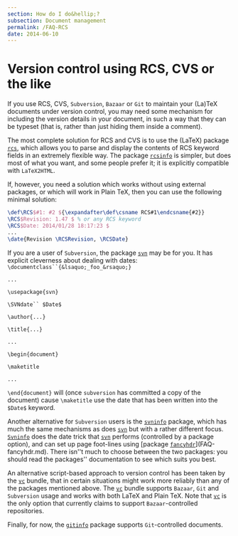 ```yaml
---
section: How do I do&hellip;?
subsection: Document management
permalink: /FAQ-RCS
date: 2014-06-10
---
```


# Version control using RCS, CVS or the like

If you use RCS, CVS, `Subversion`,
`Bazaar` or `Git` to maintain
your (La)TeX documents under version control, you may need some
mechanism for including the version details in your document, in such
a way that they can be typeset (that is, rather than just hiding them
inside a comment).

The most complete solution for RCS and CVS is to use the
(LaTeX) package [`rcs`](https://ctan.org/pkg/rcs), which allows you to parse and
display the contents of RCS keyword fields in an extremely
flexible way.  The package [`rcsinfo`](https://ctan.org/pkg/rcsinfo) is simpler, but does most
of what you want, and some people prefer it; it is explicitly
compatible with `LaTeX2HTML`.

If, however, you need a solution which works without using external
packages, or which will work in Plain TeX, then you can use the
following minimal solution:
```latex
\def\RCS$#1: #2 ${\expandafter\def\csname RCS#1\endcsname{#2}}
\RCS$Revision: 1.47 $ % or any RCS keyword
\RCS$Date: 2014/01/28 18:17:23 $
...
\date{Revision \RCSRevision, \RCSDate}
```

If you are a user of `Subversion`, the package [`svn`](https://ctan.org/pkg/svn)
may be for you.  It has explicit cleverness about dealing with dates:
`\documentclass``{&lsaquo;_foo_&rsaquo;}`

`...`

`\usepackage{svn}`

`\SVNdate`` $Date$`

`\author{...}`

`\title{...}`

`...`

`\begin{document}`

`\maketitle`

`...`

`\end{document}`
will (once `subversion` has committed a copy of the document)
cause `\maketitle` use the date that has been written into the
`$Date$` keyword.

Another alternative for `Subversion` users is the
[`svninfo`](https://ctan.org/pkg/svninfo) package, which has much the same mechanisms as does
[`svn`](https://ctan.org/pkg/svn) but with a rather different focus.  [`Svninfo`](https://ctan.org/pkg/Svninfo)
does the date trick that [`svn`](https://ctan.org/pkg/svn) performs (controlled by a
package option), and can set up page foot-lines using 
[package [`fancyhdr`](https://ctan.org/pkg/fancyhdr)](FAQ-fancyhdr.md).  There isn''t much to
choose between the two packages: you should read the packages''
documentation to see which suits you best.

An alternative script-based approach to version control has been taken
by the [`vc`](https://ctan.org/pkg/vc) bundle, that in certain situations might work more
reliably than any of the packages mentioned above.  The [`vc`](https://ctan.org/pkg/vc)
bundle supports `Bazaar`, `Git` and
`Subversion` usage and works with both LaTeX and
Plain TeX.  Note that [`vc`](https://ctan.org/pkg/vc) is the only option that
currently claims to support `Bazaar`-controlled repositories.

Finally, for now, the [`gitinfo`](https://ctan.org/pkg/gitinfo) package supports
`Git`-controlled documents.

